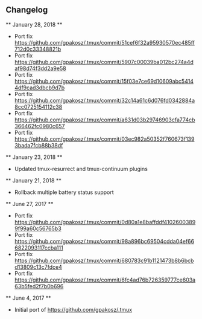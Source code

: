 ## Changelog ##

** January 28, 2018 **

- Port fix https://github.com/gpakosz/.tmux/commit/51cef6f32a95930570ec485ff712d0c33348821b
- Port fix https://github.com/gpakosz/.tmux/commit/5907c00039ba012bc274a4daf98d74f3dd2a9e58
- Port fix https://github.com/gpakosz/.tmux/commit/15f03e7ce69d10609abc54144df9cad3dbcb9d7b
- Port fix https://github.com/gpakosz/.tmux/commit/32c14a61c6d076fd0342884a8cc0725154112c38
- Port fix https://github.com/gpakosz/.tmux/commit/a631d03b29746903cfa774cb366462fc0980c657
- Port fix https://github.com/gpakosz/.tmux/commit/03ec982a50352f760673f1393bada7fcb88b38df

** January 23, 2018 **
- Updated tmux-resurrect and tmux-continuum plugins

** January 21, 2018 **
- Rollback multiple battery status support

** June 27, 2017 **
- Port fix https://github.com/gpakosz/.tmux/commit/0d80a1e8baffddf41026003899f99a60c56765b3
- Port fix https://github.com/gpakosz/.tmux/commit/98a896bc69504cdda04ef666822093117ccba111
- Port fix https://github.com/gpakosz/.tmux/commit/680783c91b1121473b8b6bcbd13809c13c7fdce4
- Port fix https://github.com/gpakosz/.tmux/commit/6fc4ad76b726359777ce603a63b5fed2f7b0b696

** June 4, 2017 **
- Initial port of https://github.com/gpakosz/.tmux
